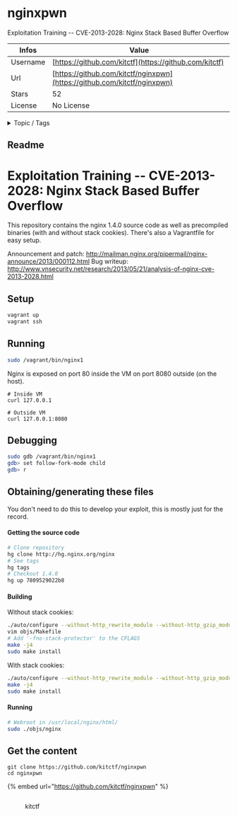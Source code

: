 # nginxpwn

Exploitation Training -- CVE-2013-2028: Nginx Stack Based Buffer Overflow

| Infos    | Value                                                              |
| -------- | -------------------------------------------------------------------|
| Username | [https://github.com/kitctf](https://github.com/kitctf) |
| Url      | [https://github.com/kitctf/nginxpwn](https://github.com/kitctf/nginxpwn)                                               |
| Stars    | 52                                                          |
| License  | No License                                                        |

<details>

<summary>Topic / Tags</summary>



</details>

## Readme

# Exploitation Training -- CVE-2013-2028: Nginx Stack Based Buffer Overflow

This repository contains the nginx 1.4.0 source code as well as precompiled binaries (with and without stack cookies).
There's also a Vagrantfile for easy setup.

Announcement and patch: http://mailman.nginx.org/pipermail/nginx-announce/2013/000112.html
Bug writeup: http://www.vnsecurity.net/research/2013/05/21/analysis-of-nginx-cve-2013-2028.html

## Setup

```bash
vagrant up
vagrant ssh
```

## Running

```bash
sudo /vagrant/bin/nginx1
```

Nginx is exposed on port 80 inside the VM on port 8080 outside (on the host).

```
# Inside VM
curl 127.0.0.1

# Outside VM
curl 127.0.0.1:8080
```

## Debugging

```bash
sudo gdb /vagrant/bin/nginx1
gdb> set follow-fork-mode child
gdb> r
```

## Obtaining/generating these files

You don't need to do this to develop your exploit, this is mostly just for the record.

#### Getting the source code

```bash
# Clone repository
hg clone http://hg.nginx.org/nginx
# See tags
hg tags
# Checkout 1.4.0
hg up 7809529022b8
```

#### Building
Without stack cookies:
```bash
./auto/configure --without-http_rewrite_module --without-http_gzip_module
vim objs/Makefile
# Add '-fno-stack-protector' to the CFLAGS
make -j4
sudo make install
```

With stack cookies:
```bash
./auto/configure --without-http_rewrite_module --without-http_gzip_module
make -j4
sudo make install
```

#### Running

```bash
# Webroot in /usr/local/nginx/html/
sudo ./objs/nginx
```



## Get the content

```
git clone https://github.com/kitctf/nginxpwn
cd nginxpwn
```

{% embed url="https://github.com/kitctf/nginxpwn" %}

<figure><img src="https://avatars.githubusercontent.com/u/8018062?v=4" alt=""><figcaption><p>kitctf</p></figcaption></figure>
